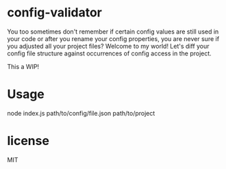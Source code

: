 # config-validator

You too sometimes don't remember if certain config values are still used in your code or after you rename your config properties, you are never sure if you adjusted all your project files?
Welcome to my world! Let's diff your config file structure against occurrences of config access in the project.

This a WIP!

# Usage

node index.js path/to/config/file.json path/to/project

# license

MIT
